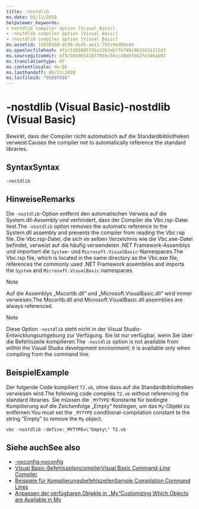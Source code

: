 ```yaml
---
title: -nostdlib
ms.date: 03/13/2018
helpviewer_keywords:
- nostdlib compiler option [Visual Basic]
- -nostdlib compiler option [Visual Basic]
- /nostdlib compiler option [Visual Basic]
ms.assetid: 140381b8-dc96-4ad5-ae11-792c9ed0be4d
ms.openlocfilehash: 4fcc5305985f5ba32b3e6ffb740c0611821215d3
ms.sourcegitcommit: bf5c5850654187705bc94cc40ebfb62fe346ab02
ms.translationtype: HT
ms.contentlocale: de-DE
ms.lasthandoff: 09/23/2020
ms.locfileid: "91097656"
---
```

# <a name="-nostdlib-visual-basic"></a><span data-ttu-id="ee07b-102">-nostdlib (Visual Basic)</span><span class="sxs-lookup"><span data-stu-id="ee07b-102">-nostdlib (Visual Basic)</span></span>

<span data-ttu-id="ee07b-103">Bewirkt, dass der Compiler nicht automatisch auf die Standardbibliotheken verweist.</span><span class="sxs-lookup"><span data-stu-id="ee07b-103">Causes the compiler not to automatically reference the standard libraries.</span></span>  
  
## <a name="syntax"></a><span data-ttu-id="ee07b-104">Syntax</span><span class="sxs-lookup"><span data-stu-id="ee07b-104">Syntax</span></span>  
  
```console  
-nostdlib  
```  
  
## <a name="remarks"></a><span data-ttu-id="ee07b-105">Hinweise</span><span class="sxs-lookup"><span data-stu-id="ee07b-105">Remarks</span></span>  

 <span data-ttu-id="ee07b-106">Die `-nostdlib`-Option entfernt den automatischen Verweis auf die System.dll-Assembly und verhindert, dass der Compiler die Vbc.rsp-Datei liest.</span><span class="sxs-lookup"><span data-stu-id="ee07b-106">The `-nostdlib` option removes the automatic reference to the System.dll assembly and prevents the compiler from reading the Vbc.rsp file.</span></span> <span data-ttu-id="ee07b-107">Die Vbc.rsp-Datei, die sich im selben Verzeichnis wie die Vbc.exe-Datei befindet, verweist auf die häufig verwendeten .NET Framework-Assemblys und importiert die `System`- und `Microsoft.VisualBasic`-Namespaces.</span><span class="sxs-lookup"><span data-stu-id="ee07b-107">The Vbc.rsp file, which is located in the same directory as the Vbc.exe file, references the commonly used .NET Framework assemblies and imports the `System` and `Microsoft.VisualBasic` namespaces.</span></span>  
  
> [!NOTE]
> <span data-ttu-id="ee07b-108">Auf die Assemblys „Mscorlib.dll“ und „Microsoft.VisualBasic.dll“ wird immer verwiesen.</span><span class="sxs-lookup"><span data-stu-id="ee07b-108">The Mscorlib.dll and Microsoft.VisualBasic.dll assemblies are always referenced.</span></span>  
  
> [!NOTE]
> <span data-ttu-id="ee07b-109">Diese Option `-nostdlib` steht nicht in der Visual Studio-Entwicklungsumgebung zur Verfügung. Sie ist nur verfügbar, wenn Sie über die Befehlszeile kompilieren.</span><span class="sxs-lookup"><span data-stu-id="ee07b-109">The `-nostdlib` option is not available from within the Visual Studio development environment; it is available only when compiling from the command line.</span></span>  
  
## <a name="example"></a><span data-ttu-id="ee07b-110">Beispiel</span><span class="sxs-lookup"><span data-stu-id="ee07b-110">Example</span></span>  

 <span data-ttu-id="ee07b-111">Der folgende Code kompiliert `T2.vb`, ohne dass auf die Standardbibliotheken verwiesen wird.</span><span class="sxs-lookup"><span data-stu-id="ee07b-111">The following code compiles `T2.vb` without referencing the standard libraries.</span></span> <span data-ttu-id="ee07b-112">Sie müssen die `_MYTYPE`-Konstante für bedingte Kompilierung auf die Zeichenfolge „Empty“ festlegen, um das `My`-Objekt zu entfernen.</span><span class="sxs-lookup"><span data-stu-id="ee07b-112">You must set the `_MYTYPE` conditional-compilation constant to the string "Empty" to remove the `My` object.</span></span>  
  
```console
vbc -nostdlib -define:_MYTYPE=\"Empty\" T2.vb  
```  
  
## <a name="see-also"></a><span data-ttu-id="ee07b-113">Siehe auch</span><span class="sxs-lookup"><span data-stu-id="ee07b-113">See also</span></span>

- [<span data-ttu-id="ee07b-114">-noconfig</span><span class="sxs-lookup"><span data-stu-id="ee07b-114">-noconfig</span></span>](noconfig.md)
- [<span data-ttu-id="ee07b-115">Visual Basic-Befehlszeilencompiler</span><span class="sxs-lookup"><span data-stu-id="ee07b-115">Visual Basic Command-Line Compiler</span></span>](index.md)
- [<span data-ttu-id="ee07b-116">Beispiele für Kompilierungsbefehlszeilen</span><span class="sxs-lookup"><span data-stu-id="ee07b-116">Sample Compilation Command Lines</span></span>](sample-compilation-command-lines.md)
- [<span data-ttu-id="ee07b-117">Anpassen der verfügbaren Objekte in „My“</span><span class="sxs-lookup"><span data-stu-id="ee07b-117">Customizing Which Objects are Available in My</span></span>](../../developing-apps/customizing-extending-my/customizing-which-objects-are-available-in-my.md)
